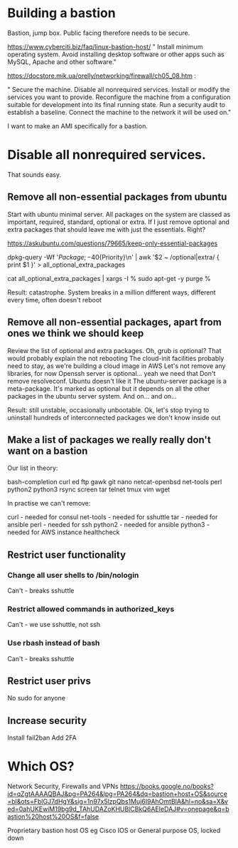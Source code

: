 # Building a bastion

Bastion, jump box. Public facing therefore needs to be secure.

https://www.cyberciti.biz/faq/linux-bastion-host/
" Install minimum operating system. Avoid installing desktop software or other apps such as MySQL, Apache and other software."

https://docstore.mik.ua/orelly/networking/firewall/ch05_08.htm :

" Secure the machine.
Disable all nonrequired services.
Install or modify the services you want to provide.
Reconfigure the machine from a configuration suitable for development into its final running state.
Run a security audit to establish a baseline.
Connect the machine to the network it will be used on."

I want to make an AMI specifically for a bastion.

# Disable all nonrequired services.

That sounds easy.

## Remove all non-essential packages from ubuntu

Start with ubuntu minimal server.
All packages on the system are classed as important, required, standard, optional or extra.
If I just remove optional and extra packages that should leave me with just the essentials. Right?

https://askubuntu.com/questions/79665/keep-only-essential-packages

dpkg-query -Wf '${Package;-40}${Priority}\n' | awk '$2 ~ /optional|extra/ { print $1 }' > all_optional_extra_packages

cat all_optional_extra_packages | xargs -I % sudo apt-get -y purge %

Result: catastrophe. System breaks in a million different ways, different every time, often doesn't reboot

## Remove all non-essential packages, apart from ones we think we should keep

Review the list of optional and extra packages.
Oh, grub is optional? That would probably explain the not rebooting
The cloud-init facilities probably need to stay, as we're building a cloud image in AWS
Let's not remove any libraries, for now
Openssh server is optional... yeah we need that
Don't remove resolveconf. Ubuntu doesn't like it
The ubuntu-server package is a meta-package. It's marked as optional but it depends on all the other packages in the ubuntu server system.
And on... and on...

Result: still unstable, occasionally unbootable.
Ok, let's stop trying to uninstall hundreds of interconnected packages we don't know inside out

## Make a list of packages we really really don't want on a bastion

Our list in theory:

bash-completion
curl
ed
ftp
gawk
git
nano
netcat-openbsd
net-tools
perl
python2
python3
rsync
screen
tar
telnet
tmux
vim
wget

In practise we can't remove:

curl - needed for consul
net-tools - needed for sshuttle
tar - needed for ansible
perl - needed for ssh
python2 - needed for ansible
python3 - needed for AWS instance healthcheck

## Restrict user functionality

### Change all user shells to /bin/nologin

Can't - breaks sshuttle

### Restrict allowed commands in authorized_keys

Can't - we use sshuttle, not ssh

### Use rbash instead of bash

Can't - breaks sshuttle

## Restrict user privs

No sudo for anyone

## Increase security

Install fail2ban
Add 2FA



# Which OS?

Network Security, Firewalls and VPNs
https://books.google.no/books?id=qZgtAAAAQBAJ&pg=PA264&lpg=PA264&dq=bastion+host+OS&source=bl&ots=FblGJ7dHgY&sig=1n97x5lzpQbs1Muj6I9AhOmtBIA&hl=no&sa=X&ved=0ahUKEwiM19bg9d_TAhUDAZoKHUBlCBkQ6AEIeDAJ#v=onepage&q=bastion%20host%20OS&f=false

Proprietary bastion host OS eg Cisco IOS
or
General purpose OS, locked down







